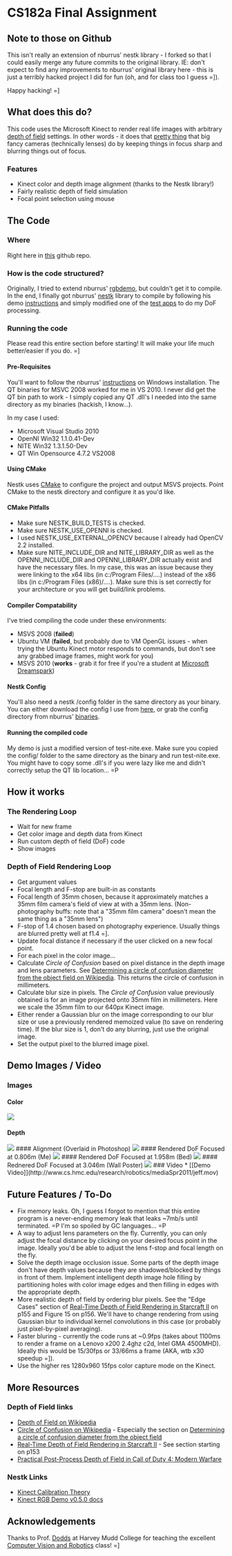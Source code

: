 # CS182a Final Assignment

## Note to those on Github
This isn't really an extension of nburrus' nestk library - I forked so that I could easily merge any future commits to the original library. IE: don't expect to find any improvements to nburrus' original library here - this is just a terribly hacked project I did for fun (oh, and for class too I guess =]). 

Happy hacking! =]


## What does this do?
This code uses the Microsoft Kinect to render real life images with arbitrary [depth of field](http://en.wikipedia.org/wiki/Depth_of_field) settings. In other words - it does that [pretty thing](http://en.wikipedia.org/wiki/File:Shallow_Depth_of_Field_with_Bokeh.jpg) that big fancy cameras (technically lenses) do by keeping things in focus sharp and blurring things out of focus.

### Features
 * Kinect color and depth image alignment (thanks to the Nestk library!)
 * Fairly realistic depth of field simulation 
 * Focal point selection using mouse


## The Code
### Where
Right here in [this](https://github.com/ifallacy/nestk) github repo.

### How is the code structured?
Originally, I tried to extend nburrus' [rgbdemo](https://github.com/nburrus/rgbdemo), but couldn't get it to compile. In the end, I finally got nburrus' [nestk](https://github.com/nburrus/nestk) library to compile by following his demo [instructions](http://nicolas.burrus.name/index.php/Research/KinectUseNestk) and simply modified one of the [test apps](https://github.com/ifallacy/nestk/blob/master/tests/test-nite.cpp) to do my DoF processing.

### Running the code

Please read this entire section before starting! It will make your life much better/easier if you do. =]

#### Pre-Requisites
You'll want to follow the nburrus' [instructions](http://nicolas.burrus.name/index.php/Research/KinectRgbDemoV5#tocLink10) on Windows installation. The QT binaries for MSVC 2008 worked for me in VS 2010. I never did get the QT bin path to work - I simply copied any QT .dll's I needed into the same directory as my binaries (hackish, I know...).

In my case I used:

 * Microsoft Visual Studio 2010
 * OpenNI Win32 1.1.0.41-Dev
 * NITE Win32 1.3.1.50-Dev
 * QT Win Opensource 4.7.2 VS2008

#### Using CMake

Nestk uses [CMake](http://www.cmake.org/cmake/resources/software.html) to configure the project and output MSVS projects. Point CMake to the nestk directory and configure it as you'd like.

#### CMake Pitfalls
 * Make sure NESTK\_BUILD\_TESTS is checked.
 * Make sure NESTK\_USE\_OPENNI is checked.
 * I used NESTK\_USE\_EXTERNAL\_OPENCV because I already had OpenCV 2.2 installed.
 * Make sure NITE\_INCLUDE\_DIR and NITE\_LIBRARY\_DIR as well as the OPENNI\_INCLUDE\_DIR and OPENNI\_LIBRARY\_DIR actually exist and have the necessary files. In my case, this was an issue because they were linking to the x64 libs (in c:/Program Files/....) instead of the x86 libs (in c:/Program Files (x86)/....). Make sure this is set correctly for your architecture or you will get build/link problems.

#### Compiler Compatability
I've tried compiling the code under these environments:

 * MSVS 2008 (**failed**)
 * Ubuntu VM (**failed**, but probably due to VM OpenGL issues - when trying the Ubuntu Kinect motor responds to commands, but don't see any grabbed image frames, might work for you)
 * MSVS 2010 (**works** - grab it for free if you're a student at [Microsoft Dreamspark](https://www.dreamspark.com/default.aspx))

#### Nestk Config
You'll also need a nestk /config folder in the same directory as your binary. You can either download the config I use from [here](http://code.fromjeffrey.com/cs182a/asgt4/code/nestk-config.zip), or grab the config directory from nburrus' [binaries](http://nicolas.burrus.name/index.php/Research/KinectRgbDemoV5#tocLink2).

#### Running the compiled code
My demo is just a modified version of test-nite.exe. Make sure you copied the config/ folder to the same directory as the binary and run test-nite.exe. You might have to copy some .dll's if you were lazy like me and didn't correctly setup the QT lib location... =P


## How it works
### The Rendering Loop
 * Wait for new frame
 * Get color image and depth data from Kinect
 * Run custom depth of field (DoF) code
 * Show images

### Depth of Field Rendering Loop
 * Get argument values
  * Focal length and F-stop are built-in as constants
   * Focal length of 35mm chosen, because it approximately matches a 35mm film camera's field of view at with a 35mm lens. (Non-photography buffs: note that a "35mm film camera" doesn't mean the same thing as a "35mm lens")
   * F-stop of 1.4 chosen based on photography experience. Usually things are blurred pretty well at f1.4 =].
  * Update focal distance if necessary if the user clicked on a new focal point.
 * For each pixel in the color image...
  * Calculate *Circle of Confusion* based on pixel distance in the depth image and lens parameters. See [Determining a circle of confusion diameter from the object field on Wikipedia](http://en.wikipedia.org/wiki/Circle_of_confusion#Determining_a_circle_of_confusion_diameter_from_the_object_field). This returns the circle of confusion in millimeters.
  * Calculate blur size in pixels. The *Circle of Confusion* value previously obtained is for an image projected onto 35mm film in millimeters. Here we scale the 35mm film to our 640px Kinect image.
  * Either render a Gaussian blur on the image corresponding to our blur size or use a previously rendered memoized value (to save on rendering time). If the blur size is 1, don't do any blurring, just use the original image.
  * Set the output pixel to the blurred image pixel.


## Demo Images / Video
### Images
#### Color
![](http://code.fromjeffrey.com/cs182a/asgt4/img/color.jpg)
#### Depth
<img src='http://code.fromjeffrey.com/cs182a/asgt4/img/depth.jpg' />
#### Alignment (Overlaid in Photoshop)
<img src='http://code.fromjeffrey.com/cs182a/asgt4/img/overlay.jpg' />
#### Rendered DoF Focused at 0.806m (Me)
<img src='http://code.fromjeffrey.com/cs182a/asgt4/img/custom-0.806m.jpg' />
#### Rendered DoF Focused at 1.958m (Bed)
<img src='http://code.fromjeffrey.com/cs182a/asgt4/img/custom-1.958m.jpg' />
#### Rednered DoF Focused at 3.046m (Wall Poster)
<img src='http://code.fromjeffrey.com/cs182a/asgt4/img/custom-3.046m.jpg' />
### Video
 * [[Demo Video]](http://www.cs.hmc.edu/research/robotics/mediaSpr2011/jeff.mov)


## Future Features / To-Do
 * Fix memory leaks. Oh, I guess I forgot to mention that this entire program is a never-ending memory leak that leaks ~7mb/s until terminated. =P I'm so spoiled by GC languages... =P
 * A way to adjust lens parameters on the fly. Currently, you can only adjust the focal distance by clicking on your desired focus point in the image. Ideally you'd be able to adjust the lens f-stop and focal length on the fly.
 * Solve the depth image occlusion issue. Some parts of the depth image don't have depth values because they are shadowed/blocked by things in front of them. Implement intelligent depth image hole filling by partitioning holes with color image edges and then filling in edges with the appropriate depth.
 * More realistic depth of field by ordering blur pixels. See the "Edge Cases" section of [Real-Time Depth of Field Rendering in Starcraft II](http://developer.amd.com/documentation/presentations/legacy/Chapter05-Filion-StarCraftII.pdf) on p155 and Figure 15 on p156. We'll have to change rendering from using Gaussian blur to individual kernel convolutions in this case (or probably just pixel-by-pixel averaging).
 * Faster bluring - currently the code runs at ~0.9fps (takes about 1100ms to render a frame on a Lenovo x200 2.4ghz c2d, Intel GMA 4500MHD). Ideally this would be 15/30fps or 33/66ms a frame (AKA, wtb x30 speedup =]).
 * Use the higher res 1280x960 15fps color capture mode on the Kinect.


## More Resources
### Depth of Field links
 * [Depth of Field on Wikipedia](http://en.wikipedia.org/wiki/Depth_of_field)
 * [Circle of Confusion on Wikipedia](http://en.wikipedia.org/wiki/Circle_of_confusion) - Especially the section on [Determining a circle of confusion diameter from the object field](http://en.wikipedia.org/wiki/Circle_of_confusion#Determining_a_circle_of_confusion_diameter_from_the_object_field)
 * [Real-Time Depth of Field Rendering in Starcraft II](http://developer.amd.com/documentation/presentations/legacy/Chapter05-Filion-StarCraftII.pdf) - See section starting on p153
 * [Practical Post-Process Depth of Field in Call of Duty 4: Modern Warfare](http://http.developer.nvidia.com/GPUGems3/gpugems3_ch28.html)
### Nestk Links
 * [Kinect Calibration Theory](http://nicolas.burrus.name/index.php/Research/KinectCalibration)
 * [Kinect RGB Demo v0.5.0 docs](http://nicolas.burrus.name/index.php/Research/KinectRgbDemoV5)


## Acknowledgements

Thanks to Prof. [Dodds](http://www.cs.hmc.edu/~dodds/) at Harvey Mudd College for teaching the excellent [Computer Vision and Robotics](http://www.cs.hmc.edu/courses/2011/spring/cs182a/index.html) class! =]